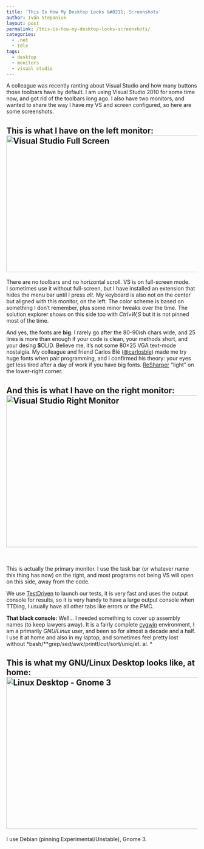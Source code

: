 ```yaml
---
title: 'This Is How My Desktop Looks &#8211; Screenshots'
author: Iván Stepaniuk
layout: post
permalink: /this-is-how-my-desktop-looks-screenshots/
categories:
  - .net
  - Idle
tags:
  - desktop
  - monitors
  - visual studio
---
```

A colleague was recently ranting about Visual Studio and how many buttons those toolbars have by default. I am using Visual Studio 2010 for some time now, and got rid of the toolbars long ago. I also have two monitors, and wanted to share the way I have my VS and screen configured, so here are some screenshots.

## This is what I have on the left monitor:  <a href="/img/desktop-left.png" target="_blank"><img class="alignleft size-large wp-image-457" title="Visual Studio Full Screen, click to enlarge" alt="Visual Studio Full Screen" src="/img/desktop-left-640x360.png" width="640" height="360" /></a>

There are no toolbars and no horizontal scroll. VS is on full-screen mode. I sometimes use it without full-screen, but I have installed an extension that hides the menu bar until I press *alt*. My keyboard is also not on the center but aligned with this monitor, on the left. The color scheme is based on something I don&#8217;t remember, plus some minor tweaks over the time. The solution explorer shows on this side too with *Ctrl+W,S* but it is not pinned most of the time.

And yes, the fonts are **big**. I rarely go after the 80-90ish chars wide, and 25 lines is more than enough if your code is clean, your methods short, and your desing **S**OLID. Believe me, it&#8217;s not some 80&#215;25 VGA text-mode nostalgia. My colleague and friend Carlos Blé ([@carlosble][1]) made me try huge fonts when pair programming, and I confirmed his theory: your eyes get less tired after a day of work if you have big fonts. <a href="http://www.jetbrains.com/resharper/‎" target="_blank">ReSharper</a> &#8220;light&#8221; on the lower-right corner.

## And this is what I have on the right monitor:<a href="/img/desktop-right.png" target="_blank"><img class="alignleft size-large wp-image-456" alt="Visual Studio Right Monitor" src="/img/desktop-right-640x400.png" width="640" height="400" /></a>

&nbsp;

This is actually the primary monitor. I use the task bar (or whatever name this thing has now) on the right, and most programs not being VS will open on this side, away from the code.

We use [TestDriven][2] to launch our tests, it is very fast and uses the output console for results, so it is very handy to have a large output console when TTDing, I usually have all other tabs like errors or the PMC.

**That black console:** Well&#8230; I needed something to cover up assembly names (to keep lawyers away). It is a fairly complete <a href="http://www.cygwin.com/‎" target="_blank">cygwin</a> environment, I am a primarily *GNU/Linux* user, and been so for almost a decade and a half. I use it at home and also in my laptop, and sometimes feel pretty lost without *bash/**grep/sed/awk/printf/cut/sort/uniq/et. al. *

## This is what my GNU/Linux Desktop looks like, at home:<a href="/img/desktop-linux.png" target="_blank"><img class="alignleft size-large wp-image-455" title="Linux Desktop - Gnome 3, click to enlarge" alt="Linux Desktop - Gnome 3" src="/img/desktop-linux-640x400.png" width="640" height="400" /></a>

I use Debian (pinning Experimental/Unstable), Gnome 3.

 [1]: https://twitter.com/carlosble
 [2]: http://www.testdriven.net/
